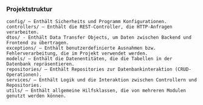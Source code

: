 ### Projektstruktur

    config/ – Enthält Sicherheits und Programm Konfigurationen.
    controllers/ – Enthält die REST-Controller, die HTTP-Anfragen verarbeiten.
    dtos/ - Enthält Data Transfer Objects, um Daten zwischen Backend und Frontend zu übertragen.
    exceptions/ – Enthält benutzerdefinierte Ausnahmen bzw. Fehlerverarbeitung, die im Projekt verwendet werden.
    models/ – Enthält die Datenentitäten, die die Tabellen in der Datenbank repräsentieren.
    repositories/ – Enthält Repositories zur Datenbankinteraktion (CRUD-Operationen).
    services/ – Enthält Logik und die Interaktion zwischen Controllern und Repositories.
    utils/ – Enthält allgemeine Hilfsklassen, die von mehreren Modulen genutzt werden können.